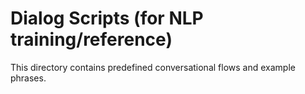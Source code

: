 # Dialog Scripts (for NLP training/reference)
This directory contains predefined conversational flows and example phrases.
